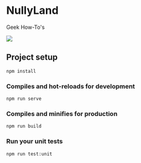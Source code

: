 # NullyLand

Geek How-To's

![](https://thumbs.gfycat.com/SplendidCalmCygnet-size_restricted.gif)

## Project setup

```
npm install
```

### Compiles and hot-reloads for development

```
npm run serve
```

### Compiles and minifies for production

```
npm run build
```

### Run your unit tests

```
npm run test:unit
```
